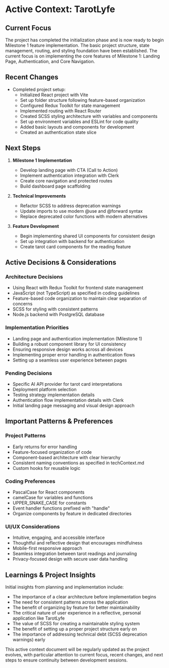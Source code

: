 # Active Context: TarotLyfe

## Current Focus
The project has completed the initialization phase and is now ready to begin Milestone 1 feature implementation. The basic project structure, state management, routing, and styling foundation have been established. The current focus is on implementing the core features of Milestone 1: Landing Page, Authentication, and Core Navigation.

## Recent Changes
- Completed project setup:
  - Initialized React project with Vite
  - Set up folder structure following feature-based organization
  - Configured Redux Toolkit for state management
  - Implemented routing with React Router
  - Created SCSS styling architecture with variables and components
  - Set up environment variables and ESLint for code quality
  - Added basic layouts and components for development
  - Created an authentication state slice

## Next Steps
1. **Milestone 1 Implementation**
   - Develop landing page with CTA (Call to Action)
   - Implement authentication integration with Clerk
   - Create core navigation and protected routes
   - Build dashboard page scaffolding

2. **Technical Improvements**
   - Refactor SCSS to address deprecation warnings
   - Update imports to use modern @use and @forward syntax
   - Replace deprecated color functions with modern alternatives

3. **Feature Development**
   - Begin implementing shared UI components for consistent design
   - Set up integration with backend for authentication
   - Create tarot card components for the reading feature

## Active Decisions & Considerations

### Architecture Decisions
- Using React with Redux Toolkit for frontend state management
- JavaScript (not TypeScript) as specified in coding guidelines
- Feature-based code organization to maintain clear separation of concerns
- SCSS for styling with consistent patterns
- Node.js backend with PostgreSQL database

### Implementation Priorities
- Landing page and authentication implementation (Milestone 1)
- Building a robust component library for UI consistency
- Ensuring responsive design works across all devices
- Implementing proper error handling in authentication flows
- Setting up a seamless user experience between pages

### Pending Decisions
- Specific AI API provider for tarot card interpretations
- Deployment platform selection
- Testing strategy implementation details
- Authentication flow implementation details with Clerk
- Initial landing page messaging and visual design approach

## Important Patterns & Preferences

### Project Patterns
- Early returns for error handling
- Feature-focused organization of code
- Component-based architecture with clear hierarchy
- Consistent naming conventions as specified in techContext.md
- Custom hooks for reusable logic

### Coding Preferences
- PascalCase for React components
- camelCase for variables and functions
- UPPER_SNAKE_CASE for constants
- Event handler functions prefixed with "handle"
- Organize components by feature in dedicated directories

### UI/UX Considerations
- Intuitive, engaging, and accessible interface
- Thoughtful and reflective design that encourages mindfulness
- Mobile-first responsive approach
- Seamless integration between tarot readings and journaling
- Privacy-focused design with secure user data handling

## Learnings & Project Insights
Initial insights from planning and implementation include:

- The importance of a clear architecture before implementation begins
- The need for consistent patterns across the application
- The benefit of organizing by feature for better maintainability
- The critical nature of user experience in a reflective, personal application like TarotLyfe
- The value of SCSS for creating a maintainable styling system
- The benefit of setting up a proper project structure early on
- The importance of addressing technical debt (SCSS deprecation warnings) early

This active context document will be regularly updated as the project evolves, with particular attention to current focus, recent changes, and next steps to ensure continuity between development sessions.
